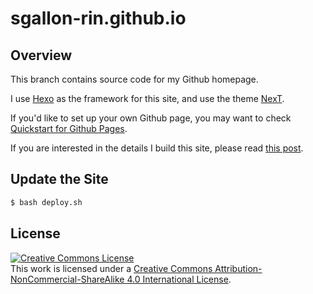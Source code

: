 # sgallon-rin.github.io

## Overview

This branch contains source code for my Github homepage.

I use [Hexo](https://hexo.io) as the framework for this site, and use the theme [NexT](https://github.com/theme-next/hexo-theme-next).

If you'd like to set up your own Github page, you may want to check [Quickstart for Github Pages](https://docs.github.com/en/pages/quickstart).

If you are interested in the details I build this site, please read [this post](https://sgallon-rin.github.io/2022/10/25/create-personal-website-with-hexo-and-github-pages/).

## Update the Site

```bash
$ bash deploy.sh
```

## License

<a rel="license" href="http://creativecommons.org/licenses/by-nc-sa/4.0/"><img alt="Creative Commons License" style="border-width:0" src="https://i.creativecommons.org/l/by-nc-sa/4.0/88x31.png" /></a><br />This work is licensed under a <a rel="license" href="http://creativecommons.org/licenses/by-nc-sa/4.0/">Creative Commons Attribution-NonCommercial-ShareAlike 4.0 International License</a>.